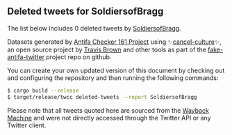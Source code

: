 ## Deleted tweets for SoldiersofBragg

The list below includes 0 deleted tweets by
[SoldiersofBragg](https://twitter.com/SoldiersofBragg).



Datasets generated by [Antifa Checker 161 Project](https://twitter.com/antifacheck161) using ✨[cancel-culture](https://github.com/travisbrown/cancel-culture)✨, an open source project by 
[Travis Brown](https://twitter.com/travisbrown) and other tools as part of the 
[fake-antifa-twitter](https://github.com/antifacheck161/fake-antifa-twitter) project repo on github.

You can create your own updated version of this document by checking out and configuring the
repository and then running the following commands:

```bash
$ cargo build --release
$ target/release/twcc deleted-tweets --report SoldiersofBragg
```

Please note that all tweets quoted here are sourced from the
[Wayback Machine](https://web.archive.org) and were not directly accessed through the Twitter API or
any Twitter client.

